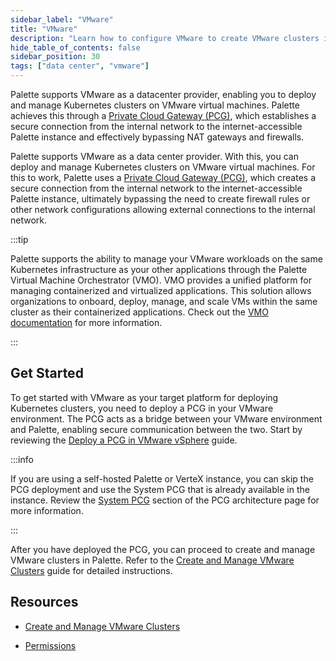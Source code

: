 ```yaml
---
sidebar_label: "VMware"
title: "VMware"
description: "Learn how to configure VMware to create VMware clusters in Palette."
hide_table_of_contents: false
sidebar_position: 30
tags: ["data center", "vmware"]
---
```


Palette supports VMware as a datacenter provider, enabling you to deploy and manage Kubernetes clusters on VMware
virtual machines. Palette achieves this through a [Private Cloud Gateway (PCG)](../../pcg/architecture.md),
which establishes a secure connection from the internal network to the internet-accessible Palette instance and effectively
bypassing NAT gateways and firewalls.

Palette supports VMware as a data center provider. With this, you can deploy and manage Kubernetes clusters on VMware
virtual machines. For this to work, Palette uses a [Private Cloud Gateway (PCG)](../../pcg/architecture.md), which
creates a secure connection from the internal network to the internet-accessible Palette instance, ultimately bypassing
the need to create firewall rules or other network configurations allowing external connections to the internal network.

:::tip

Palette supports the ability to manage your VMware workloads on the same Kubernetes infrastructure as your other
applications through the Palette Virtual Machine Orchestrator (VMO). VMO provides a unified platform for managing
containerized and virtualized applications. This solution allows organizations to onboard, deploy, manage, and scale VMs
within the same cluster as their containerized applications. Check out the
[VMO documentation](../../../vm-management/vm-management.md) for more information.

:::

## Get Started

To get started with VMware as your target platform for deploying Kubernetes clusters, you need to deploy a PCG in your
VMware environment. The PCG acts as a bridge between your VMware environment and Palette, enabling secure communication
between the two. Start by reviewing the [Deploy a PCG in VMware vSphere](../../pcg/deploy-pcg/vmware.md) guide.

:::info

If you are using a self-hosted Palette or VerteX instance, you can skip the PCG deployment and use the System PCG that
is already available in the instance. Review the [System PCG](../../pcg/architecture.md#system-private-gateway) section
of the PCG architecture page for more information.

:::

After you have deployed the PCG, you can proceed to create and manage VMware clusters in Palette. Refer to the
[Create and Manage VMware Clusters](create-manage-vmware-clusters.md) guide for detailed instructions.

## Resources

- [Create and Manage VMware Clusters](create-manage-vmware-clusters.md)

- [Permissions](permissions.md)
